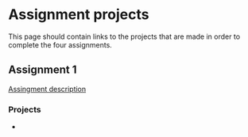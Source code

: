 # Assignment projects

This page should contain links to the projects that are made in order to complete the four assignments.


## Assignment 1

[Assingment description](2014-09-16.md)

### Projects

*

